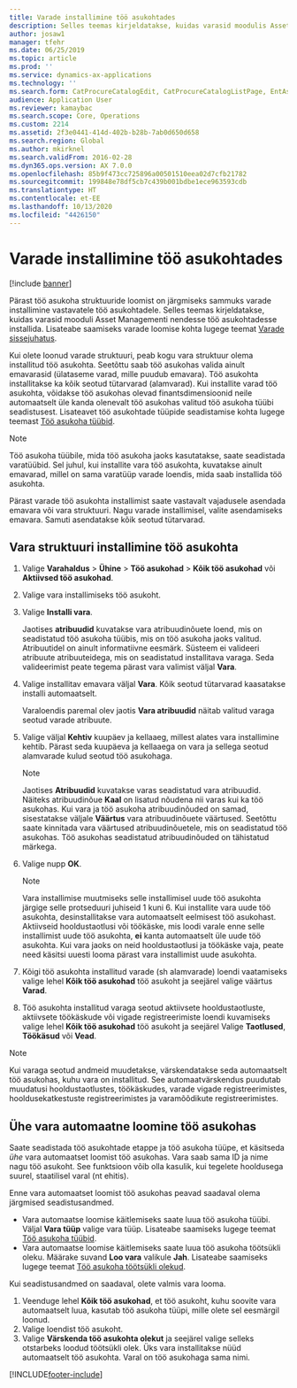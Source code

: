 ```yaml
---
title: Varade installimine töö asukohtades
description: Selles teemas kirjeldatakse, kuidas varasid moodulis Asset Management installida.
author: josaw1
manager: tfehr
ms.date: 06/25/2019
ms.topic: article
ms.prod: ''
ms.service: dynamics-ax-applications
ms.technology: ''
ms.search.form: CatProcureCatalogEdit, CatProcureCatalogListPage, EntAssetFunctionalLocationObjectChange, EntAssetFunctionalLocationObjectInstall, EntAssetFunctionalLocationObject
audience: Application User
ms.reviewer: kamaybac
ms.search.scope: Core, Operations
ms.custom: 2214
ms.assetid: 2f3e0441-414d-402b-b28b-7ab0d650d658
ms.search.region: Global
ms.author: mkirknel
ms.search.validFrom: 2016-02-28
ms.dyn365.ops.version: AX 7.0.0
ms.openlocfilehash: 85b9f473cc725896a00501510eea02d7cfb21782
ms.sourcegitcommit: 199848e78df5cb7c439b001bdbe1ece963593cdb
ms.translationtype: HT
ms.contentlocale: et-EE
ms.lasthandoff: 10/13/2020
ms.locfileid: "4426150"
---
```

# <a name="install-assets-on-functional-locations"></a>Varade installimine töö asukohtades

[!include [banner](../../includes/banner.md)]

 

Pärast töö asukoha struktuuride loomist on järgmiseks sammuks varade installimine vastavatele töö asukohtadele. Selles teemas kirjeldatakse, kuidas varasid mooduli Asset Managementi nendesse töö asukohtadesse installida. Lisateabe saamiseks varade loomise kohta lugege teemat [Varade sissejuhatus](../objects/introduction-to-objects.md).

Kui olete loonud varade struktuuri, peab kogu vara struktuur olema installitud töö asukohta. Seetõttu saab töö asukohas valida ainult emavarasid (ülataseme varad, mille puudub emavara). Töö asukohta installitakse ka kõik seotud tütarvarad (alamvarad). Kui installite varad töö asukohta, võidakse töö asukohas olevad finantsdimensioonid neile automaatselt üle kanda olenevalt töö asukohas valitud töö asukoha tüübi seadistusest. Lisateavet töö asukohtade tüüpide seadistamise kohta lugege teemast [Töö asukoha tüübid](../setup-for-functional-locations/functional-location-types.md).

> [!NOTE]
> Töö asukoha tüübile, mida töö asukoha jaoks kasutatakse, saate seadistada varatüübid. Sel juhul, kui installite vara töö asukohta, kuvatakse ainult emavarad, millel on sama varatüüp varade loendis, mida saab installida töö asukohta.

Pärast varade töö asukohta installimist saate vastavalt vajadusele asendada emavara või vara struktuuri. Nagu varade installimisel, valite asendamiseks emavara. Samuti asendatakse kõik seotud tütarvarad. 


## <a name="install-an-asset-structure-on-a-functional-location"></a>Vara struktuuri installimine töö asukohta

1. Valige **Varahaldus** \> **Ühine** \> **Töö asukohad** \> **Kõik töö asukohad** või **Aktiivsed töö asukohad**.
2. Valige vara installimiseks töö asukoht.
3. Valige **Installi vara**.

    Jaotises **atribuudid** kuvatakse vara atribuudinõuete loend, mis on seadistatud töö asukoha tüübis, mis on töö asukoha jaoks valitud. Atribuutidel on ainult informatiivne eesmärk. Süsteem ei valideeri atribuute atribuuteidega, mis on seadistatud installitava varaga. Seda valideerimist peate tegema pärast vara valimist väljal **Vara**.

4. Valige installitav emavara väljal **Vara**. Kõik seotud tütarvarad kaasatakse installi automaatselt.

    Varaloendis paremal olev jaotis **Vara atribuudid** näitab valitud varaga seotud varade atribuute.

5. Valige väljal **Kehtiv** kuupäev ja kellaaeg, millest alates vara installimine kehtib. Pärast seda kuupäeva ja kellaaega on vara ja sellega seotud alamvarade kulud seotud töö asukohaga.

    > [!NOTE]
    > Jaotises **Atribuudid** kuvatakse varas seadistatud vara atribuudid. Näiteks atribuudinõue **Kaal** on lisatud nõudena nii varas kui ka töö asukohas. Kui vara ja töö asukoha atribuudinõuded on samad, sisestatakse väljale **Väärtus** vara atribuudinõuete väärtused. Seetõttu saate kinnitada vara väärtused atribuudinõuetele, mis on seadistatud töö asukohas. Töö asukohas seadistatud atribuudinõuded on tähistatud märkega.

6. Valige nupp **OK**.

    > [!NOTE]
    > Vara installimise muutmiseks selle installimisel uude töö asukohta järgige selle protseduuri juhiseid 1 kuni 6. Kui installite vara uude töö asukohta, desinstallitakse vara automaatselt eelmisest töö asukohast. Aktiivseid hooldustaotlusi või töökäske, mis loodi varale enne selle installimist uude töö asukohta, **ei** kanta automaatselt üle uude töö asukohta. Kui vara jaoks on neid hooldustaotlusi ja töökäske vaja, peate need käsitsi uuesti looma pärast vara installimist uude asukohta.

7. Kõigi töö asukohta installitud varade (sh alamvarade) loendi vaatamiseks valige lehel **Kõik töö asukohad** töö asukoht ja seejärel valige väärtus **Varad**.
8. Töö asukohta installitud varaga seotud aktiivsete hooldustaotluste, aktiivsete töökäskude või vigade registreerimiste loendi kuvamiseks valige lehel **Kõik töö asukohad** töö asukoht ja seejärel Valige **Taotlused**, **Töökäsud** või **Vead**.

> [!NOTE]
> Kui varaga seotud andmeid muudetakse, värskendatakse seda automaatselt töö asukohas, kuhu vara on installitud. See automaatvärskendus puudutab muudatusi hooldustaotlustes, töökäskudes, varade vigade registreerimistes, hooldusekatkestuste registreerimistes ja varamõõdikute registreerimistes.

## <a name="automatically-create-one-asset-on-a-functional-location"></a>Ühe vara automaatne loomine töö asukohas

Saate seadistada töö asukohtade etappe ja töö asukoha tüüpe, et käsitseda *ühe* vara automaatset loomist töö asukohas. Vara saab sama ID ja nime nagu töö asukoht. See funktsioon võib olla kasulik, kui tegelete hooldusega suurel, staatilisel varal (nt ehitis).

Enne vara automaatset loomist töö asukohas peavad saadaval olema järgmised seadistusandmed.

- Vara automaatse loomise käitlemiseks saate luua töö asukoha tüübi. Väljal **Vara tüüp** valige vara tüüp. Lisateabe saamiseks lugege teemat [Töö asukoha tüübid](../setup-for-functional-locations/functional-location-types.md).
- Vara automaatse loomise käitlemiseks saate luua töö asukoha töötsükli oleku. Määrake suvand **Loo vara** valikule **Jah**. Lisateabe saamiseks lugege teemat [Töö asukoha töötsükli olekud](../setup-for-functional-locations/functional-location-stages.md).

Kui seadistusandmed on saadaval, olete valmis vara looma.

1. Veenduge lehel **Kõik töö asukohad**, et töö asukoht, kuhu soovite vara automaatselt luua, kasutab töö asukoha tüüpi, mille olete sel eesmärgil loonud.
2. Valige loendist töö asukoht.
3. Valige **Värskenda töö asukohta olekut** ja seejärel valige selleks otstarbeks loodud töötsükli olek. Üks vara installitakse nüüd automaatselt töö asukohta. Varal on töö asukohaga sama nimi.


[!INCLUDE[footer-include](../../../includes/footer-banner.md)]